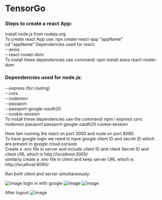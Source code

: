 # TensorGo
### Steps to create a react App:<br>
install node.js from nodejs.org <br>
To create react App use: npx create-react-app "appName"<br>
cd "appName"
Dependencies used for react:<br>
--axios <br>
--react-router-dom <br>
To install these dependencies use command: npm install axios react-router-dom<br>

### Dependencies used for node.js:<br>
--express (for routing)<br>
--cors<br>
--nodemon<br>
--passport<br>
--passport-google-oauth20<br>
--cookie-session<br>
To install these dependencies use the command: npm i express cors nodemon passport passport-google-oauth20 cookie-session<br>

Here Iam running the react on port 3000 and node on port 8080.<br>
To have google login we need to have google client ID and secret ID which are present in google cloud console.<br>
Create a .env file in server and include client ID and client Secret ID and client URL which is http://localhost:3000/ <br>
similarly create a .env file in client and keep server URL which is http://localhost:8080/ <br>

Run both client and server simultaneously:

![image](https://github.com/NEDUNURIGANESH/TensorGo/assets/113292508/d7e3f237-ef97-407d-8e4a-62ca70811fe5)
login in with google
![image](https://github.com/NEDUNURIGANESH/TensorGo/assets/113292508/c5cdcee3-f20e-41b8-a22e-2d0185d4805e)
![image](https://github.com/NEDUNURIGANESH/TensorGo/assets/113292508/a5e1cb6e-0d53-4bd8-9868-fb779fe37cee)


After logout
![image](https://github.com/NEDUNURIGANESH/TensorGo/assets/113292508/3afcba16-b590-4e15-8e0c-eb3e1fa8e83d)




